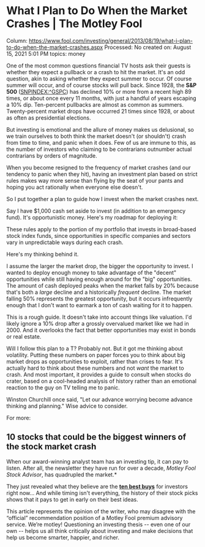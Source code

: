 # What I Plan to Do When the Market Crashes | The Motley Fool

Column: https://www.fool.com/investing/general/2013/08/19/what-i-plan-to-do-when-the-market-crashes.aspx
Processed: No
created on: August 15, 2021 5:01 PM
topics: money

One of the most common questions financial TV hosts ask their guests is whether they expect a pullback or a crash to hit the market. It's an odd question, akin to asking whether they expect summer to occur. Of course summer will occur, and of course stocks will pull back. Since 1928, the **S&P 500** ([SNPINDEX:^GSPC](https://www.fool.com/quote/snpindex/sp-500-index-price-return-usd/%5Egspc/)) has declined 10% or more from a recent high 89 times, or about once every 11 months, with just a handful of years escaping a 10% dip. Ten-percent pullbacks are almost as common as summers. Twenty-percent market drops have occurred 21 times since 1928, or about as often as presidential elections.

But investing is emotional and the allure of money makes us delusional, so we train ourselves to both think the market doesn't (or shouldn't) crash from time to time, and panic when it does. Few of us are immune to this, as the number of investors who claiming to be contrarians outnumber actual contrarians by orders of magnitude.

When you become resigned to the frequency of market crashes (and our tendency to panic when they hit), having an investment plan based on strict rules makes way more sense than flying by the seat of your pants and hoping you act rationally when everyone else doesn't.

So I put together a plan to guide how I invest when the market crashes next.

Say I have $1,000 cash set aside to invest (in addition to an emergency fund). It's opportunistic money. Here's my roadmap for deploying it:

[](https://s3-us-west-2.amazonaws.com/secure.notion-static.com/fe35daad-04e9-454e-b8dc-05fed5ddf587/)

These rules apply to the portion of my portfolio that invests in broad-based stock index funds, since opportunities in specific companies and sectors vary in unpredictable ways during each crash.

Here's my thinking behind it.

I assume the larger the market drop, the bigger the opportunity to invest. I wanted to deploy enough money to take advantage of the "decent" opportunities while still having enough around for the "big" opportunities. The amount of cash deployed peaks when the market falls by 20% because that's both a *large* decline and a historically *frequent* decline. The market falling 50% represents the greatest opportunity, but it occurs infrequently enough that I don't want to earmark a ton of cash waiting for it to happen.

This is a rough guide. It doesn't take into account things like valuation. I'd likely ignore a 10% drop after a grossly overvalued market like we had in 2000. And it overlooks the fact that better opportunities may exist in bonds or real estate.

Will I follow this plan to a T? Probably not. But it got me thinking about volatility. Putting these numbers on paper forces you to think about big market drops as opportunities to exploit, rather than crises to fear. It's actually hard to think about these numbers and not *want* the market to crash. And most important, it provides a guide to consult when stocks do crater, based on a cool-headed analysis of history rather than an emotional reaction to the guy on TV telling me to panic.

Winston Churchill once said, "Let our advance worrying become advance thinking and planning." Wise advice to consider.

For more:

## 10 stocks that could be the biggest winners of the stock market crash

When our award-winning analyst team has an investing tip, it can pay to listen. After all, the newsletter they have run for over a decade, *Motley Fool Stock Advisor*, has quadrupled the market.*

They just revealed what they believe are the [**ten best buys**](https://api.fool.com/infotron/infotrack/click?apikey=35527423-a535-4519-a07f-20014582e03e&impression=81bc87d3-eb33-445f-8470-62879a3c2a15&url=https%3A%2F%2Fwww.fool.com%2Fmms%2Fmark%2Fe-foolcom-sa-bbn-dyn%3Faid%3D8867%26source%3Disaeditxt0000690%26ftm_cam%3Dsa-bbn-evergreen%26ftm_veh%3Darticle_pitch%26ftm_pit%3D8718) for investors right now… And while timing isn't everything, the history of their stock picks shows that it pays to get in early on their best ideas.

This article represents the opinion of the writer, who may disagree with the “official” recommendation position of a Motley Fool premium advisory service. We’re motley! Questioning an investing thesis -- even one of our own -- helps us all think critically about investing and make decisions that help us become smarter, happier, and richer.